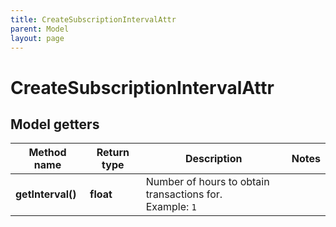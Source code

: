 ```yaml
---
title: CreateSubscriptionIntervalAttr
parent: Model
layout: page
---
```


# CreateSubscriptionIntervalAttr

## Model getters

Method name | Return type | Description | Notes
------------ | ------------- | ------------- | -------------
**getInterval()** | **float** | Number of hours to obtain transactions for. <br>Example: `1` |

